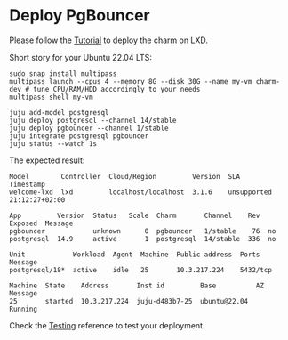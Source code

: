 # Deploy PgBouncer

Please follow the [Tutorial](/t/12288) to deploy the charm on LXD.

Short story for your Ubuntu 22.04 LTS:
```shell
sudo snap install multipass
multipass launch --cpus 4 --memory 8G --disk 30G --name my-vm charm-dev # tune CPU/RAM/HDD accordingly to your needs
multipass shell my-vm

juju add-model postgresql
juju deploy postgresql --channel 14/stable
juju deploy pgbouncer --channel 1/stable
juju integrate postgresql pgbouncer
juju status --watch 1s
```

The expected result:
```shell
Model        Controller  Cloud/Region         Version  SLA          Timestamp
welcome-lxd  lxd         localhost/localhost  3.1.6    unsupported  21:12:27+02:00

App         Version  Status   Scale  Charm       Channel    Rev  Exposed  Message
pgbouncer            unknown      0  pgbouncer   1/stable    76  no       
postgresql  14.9     active       1  postgresql  14/stable  336  no       

Unit            Workload  Agent  Machine  Public address  Ports     Message
postgresql/18*  active    idle   25       10.3.217.224    5432/tcp  

Machine  State    Address       Inst id         Base          AZ  Message
25       started  10.3.217.224  juju-d483b7-25  ubuntu@22.04      Running
```

Check the [Testing](/t/12306) reference to test your deployment.